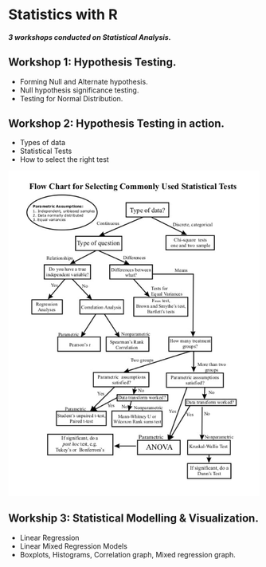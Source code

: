 
# Statistics with R

##### 3 workshops conducted on Statistical Analysis.

## Workshop 1: Hypothesis Testing.

- Forming Null and Alternate hypothesis.
- Null hypothesis significance testing.
- Testing for Normal Distribution.

## Workshop 2: Hypothesis Testing in action.

- Types of data
- Statistical Tests
- How to select the right test

![Statistical Test Flowchart](stat-test-flowchart.jpg)

## Workship 3: Statistical Modelling & Visualization.

- Linear Regression
- Linear Mixed Regression Models
- Boxplots, Histograms, Correlation graph, Mixed regression graph.